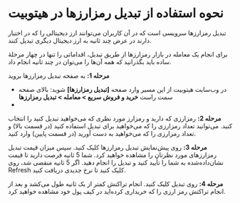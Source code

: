 # نحوه استفاده از تبدیل رمزارزها در هیتوبیت

تبدیل رمزارزها سرویسی است که در آن کاربران می‌توانند ارز دیجیتالی را که در اختیار دارند در عرض چند ثانیه به ارز دیجیتال دیگری تبدیل کنند.

برای انجام یک معامله در بازار رمزارزها از طریق تبدیل، اقداماتی را تنها در چهار مرحلهٔ ساده باید بگذرانید که همه آن‌ها را می‌توان در چند ثانیه انجام داد.

**مرحله 1:** به صفحه تبدیل رمزارزها بروید

-	 در وب‌سایت هیتوبیت از این مسیر وارد صفحه **[تبدیل رمزارزها]** شوید: بالای صفحه سمت راست **خرید و فروش سریع > معامله > تبدیل رمزارزها**
-	  
**مرحله 2:** رمزارزی که دارید و رمزارز مورد نظری که می‌خواهید تبدیل کنید را انتخاب کنید. می‌توانید تعداد رمزارزی را که می‌خواهید برای تبدیل استفاده کنید (در قسمت بالا) و تعداد رمزارزی را که می‌خواهید به دست آورید (در قسمت پایین) وارد کنید.

**مرحله 3:** روی پیش‌نمایش تبدیل رمزارزها کلیک کنید. سپس میزان قیمت تبدیل رمزارزهای مورد نظرتان را مشاهده خواهید کرد. شما 5 ثانیه فرصت دارید تا قیمت نشان‌داده‌شده به شما را تأیید کنید و تبدیل را انجام دهید. اگر 5 ثانیه منقضی شد، روی Refresh کلیک کنید تا نرخ جدیدی دریافت کنید.

**مرحله 4:** روی تبدیل کلیک کنید. انجام تراکنش کمتر از یک ثانیه طول می‌کشد و بعد از انجام تراکتش رمز ارزی را که خریداری کرده‌اید در کیف پول خود مشاهده خواهید کرد.
